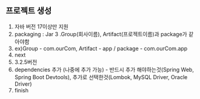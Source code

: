 ## 프로젝트 생성
1. 자바 버전 17이상만 지원
2. packaging : Jar
3 .Group(회사이름), Artifact(프로젝트이름)과 package가 같아야함
4. ex)Group - com.ourCom, Artifact - app / package - com.ourCom.app
5. next
6. 3.2.5버전
7. dependencies 추가 (나중에 추가 가능) - 
  반드시 추가 해야하는것(Spring Web, Spring Boot Devtools), 추가로 선택한것(Lombok, MySQL Driver, Oracle Driver)
8. finish
